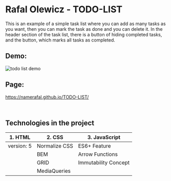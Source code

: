 # Rafal Olewicz - TODO-LIST

This is an example of a simple task list where you can add as many tasks as you want, then you can mark the task as done and you can delete it.
In the header section of the task list, there is a button of hiding completed tasks, and the button, which marks all tasks as completed.

## Demo:

![todo list demo](https://github.com/namerafal/TODO-LIST/assets/121634145/b29a6602-de05-4fdd-b3fe-d54c0e2d2980)


## Page:
https://namerafal.github.io/TODO-LIST/


<br>

## Technologies in the project

   |     1. HTML       |     2. CSS        |   3. JavaScript   |
   |-------------------|-------------------|-------------------|
   |    version: 5     |   Normalize CSS   |    ES6+ Feature   |
   |                   |   BEM             |   Arrow Functions |
   |                   |   GRID            |  Immutability Concept |
   |                   |   MediaQueries    |                   |
